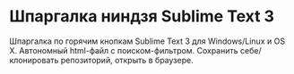 # Шпаргалка ниндзя Sublime Text 3

Шпаргалка по горячим кнопкам Sublime Text 3 для Windows/Linux и OS X. Автономный html-файл с поиском-фильтром. Сохранить себе/клонировать репозиторий, открыть в браузере.